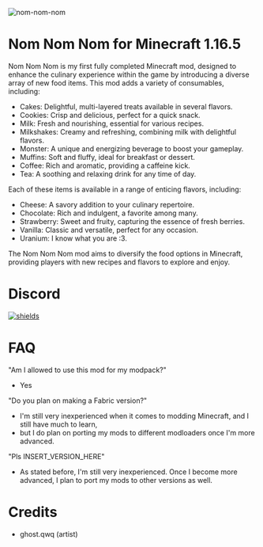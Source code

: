 ![nom-nom-nom](https://github.com/user-attachments/assets/756c8529-4048-4e77-9ada-02aa7b8e6d47)

# Nom Nom Nom for Minecraft 1.16.5 #

Nom Nom Nom is my first fully completed Minecraft mod, designed to enhance the culinary experience within the game by introducing a diverse array of new food items. This mod adds a variety of consumables, including:

 - Cakes: Delightful, multi-layered treats available in several flavors.
 - Cookies: Crisp and delicious, perfect for a quick snack.
 - Milk: Fresh and nourishing, essential for various recipes.
 - Milkshakes: Creamy and refreshing, combining milk with delightful flavors.
 - Monster: A unique and energizing beverage to boost your gameplay.
 - Muffins: Soft and fluffy, ideal for breakfast or dessert.
 - Coffee: Rich and aromatic, providing a caffeine kick.
 - Tea: A soothing and relaxing drink for any time of day.

Each of these items is available in a range of enticing flavors, including:

 - Cheese: A savory addition to your culinary repertoire.
 - Chocolate: Rich and indulgent, a favorite among many.
 - Strawberry: Sweet and fruity, capturing the essence of fresh berries.
 - Vanilla: Classic and versatile, perfect for any occasion.
 - Uranium: I know what you are :3.

The Nom Nom Nom mod aims to diversify the food options in Minecraft, providing players with new recipes and flavors to explore and enjoy.

# Discord #

<a href="https://discord.gg/E2Bp7GtcaA" >![shields](https://img.shields.io/discord/1060607505186684978?logo=Discord&colorA=1e1e2e&colorB=a6e3a1&style=for-the-badge)</a>

# FAQ #

"Am I allowed to use this mod for my modpack?"
 - Yes

"Do you plan on making a Fabric version?"
 - I'm still very inexperienced when it comes to modding Minecraft, and I still have much to learn,
 - but I do plan on porting my mods to different modloaders once I'm more advanced.

"Pls INSERT_VERSION_HERE"
 - As stated before, I'm still very inexperienced. Once I become more advanced, I plan to port my mods to other versions as well.

# Credits #

 - ghost.qwq (artist)
